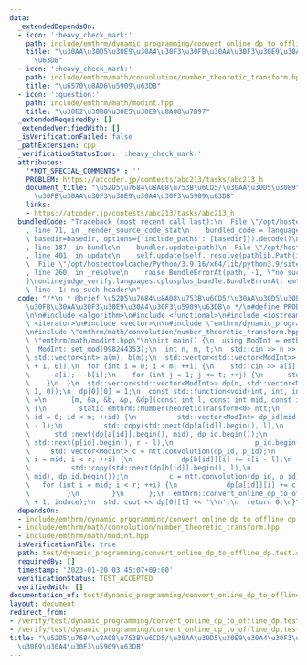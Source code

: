 ```yaml
---
data:
  _extendedDependsOn:
  - icon: ':heavy_check_mark:'
    path: include/emthrm/dynamic_programming/convert_online_dp_to_offline_dp.hpp
    title: "\u30AA\u30D5\u30E9\u30A4\u30F3\u30FB\u30AA\u30F3\u30E9\u30A4\u30F3\u5909\
      \u63DB"
  - icon: ':heavy_check_mark:'
    path: include/emthrm/math/convolution/number_theoretic_transform.hpp
    title: "\u6570\u8AD6\u5909\u63DB"
  - icon: ':question:'
    path: include/emthrm/math/modint.hpp
    title: "\u30E2\u30B8\u30E5\u30E9\u8A08\u7B97"
  _extendedRequiredBy: []
  _extendedVerifiedWith: []
  _isVerificationFailed: false
  _pathExtension: cpp
  _verificationStatusIcon: ':heavy_check_mark:'
  attributes:
    '*NOT_SPECIAL_COMMENTS*': ''
    PROBLEM: https://atcoder.jp/contests/abc213/tasks/abc213_h
    document_title: "\u52D5\u7684\u8A08\u753B\u6CD5/\u30AA\u30D5\u30E9\u30A4\u30F3\
      \u30FB\u30AA\u30F3\u30E9\u30A4\u30F3\u5909\u63DB"
    links:
    - https://atcoder.jp/contests/abc213/tasks/abc213_h
  bundledCode: "Traceback (most recent call last):\n  File \"/opt/hostedtoolcache/Python/3.9.16/x64/lib/python3.9/site-packages/onlinejudge_verify/documentation/build.py\"\
    , line 71, in _render_source_code_stat\n    bundled_code = language.bundle(stat.path,\
    \ basedir=basedir, options={'include_paths': [basedir]}).decode()\n  File \"/opt/hostedtoolcache/Python/3.9.16/x64/lib/python3.9/site-packages/onlinejudge_verify/languages/cplusplus.py\"\
    , line 187, in bundle\n    bundler.update(path)\n  File \"/opt/hostedtoolcache/Python/3.9.16/x64/lib/python3.9/site-packages/onlinejudge_verify/languages/cplusplus_bundle.py\"\
    , line 401, in update\n    self.update(self._resolve(pathlib.Path(included), included_from=path))\n\
    \  File \"/opt/hostedtoolcache/Python/3.9.16/x64/lib/python3.9/site-packages/onlinejudge_verify/languages/cplusplus_bundle.py\"\
    , line 260, in _resolve\n    raise BundleErrorAt(path, -1, \"no such header\"\
    )\nonlinejudge_verify.languages.cplusplus_bundle.BundleErrorAt: emthrm/dynamic_programming/convert_online_dp_to_offline_dp.hpp:\
    \ line -1: no such header\n"
  code: "/*\n * @brief \u52D5\u7684\u8A08\u753B\u6CD5/\u30AA\u30D5\u30E9\u30A4\u30F3\
    \u30FB\u30AA\u30F3\u30E9\u30A4\u30F3\u5909\u63DB\n */\n#define PROBLEM \"https://atcoder.jp/contests/abc213/tasks/abc213_h\"\
    \n\n#include <algorithm>\n#include <functional>\n#include <iostream>\n#include\
    \ <iterator>\n#include <vector>\n\n#include \"emthrm/dynamic_programming/convert_online_dp_to_offline_dp.hpp\"\
    \n#include \"emthrm/math/convolution/number_theoretic_transform.hpp\"\n#include\
    \ \"emthrm/math/modint.hpp\"\n\nint main() {\n  using ModInt = emthrm::MInt<0>;\n\
    \  ModInt::set_mod(998244353);\n  int n, m, t;\n  std::cin >> n >> m >> t;\n \
    \ std::vector<int> a(m), b(m);\n  std::vector<std::vector<ModInt>> p(m, std::vector<ModInt>(t\
    \ + 1, 0));\n  for (int i = 0; i < m; ++i) {\n    std::cin >> a[i] >> b[i];\n\
    \    --a[i]; --b[i];\n    for (int j = 1; j <= t; ++j) {\n      std::cin >> p[i][j];\n\
    \    }\n  }\n  std::vector<std::vector<ModInt>> dp(n, std::vector<ModInt>(t +\
    \ 1, 0));\n  dp[0][0] = 1;\n  const std::function<void(int, int, int)> induce\
    \ =\n      [m, &a, &b, &p, &dp](const int l, const int mid, const int r) -> void\
    \ {\n        static emthrm::NumberTheoreticTransform<0> ntt;\n        for (int\
    \ id = 0; id < m; ++id) {\n          std::vector<ModInt> dp_id(mid - l), p_id(r\
    \ - l);\n          std::copy(std::next(dp[a[id]].begin(), l),\n              \
    \      std::next(dp[a[id]].begin(), mid), dp_id.begin());\n          std::copy(p[id].begin(),\
    \ std::next(p[id].begin(), r - l),\n                    p_id.begin());\n     \
    \     std::vector<ModInt> c = ntt.convolution(dp_id, p_id);\n          for (int\
    \ i = mid; i < r; ++i) {\n            dp[b[id]][i] += c[i - l];\n          }\n\
    \          std::copy(std::next(dp[b[id]].begin(), l),\n                    std::next(dp[b[id]].begin(),\
    \ mid), dp_id.begin());\n          c = ntt.convolution(dp_id, p_id);\n       \
    \   for (int i = mid; i < r; ++i) {\n            dp[a[id]][i] += c[i - l];\n \
    \         }\n        }\n      };\n  emthrm::convert_online_dp_to_offline_dp(t\
    \ + 1, induce);\n  std::cout << dp[0][t] << '\\n';\n  return 0;\n}\n"
  dependsOn:
  - include/emthrm/dynamic_programming/convert_online_dp_to_offline_dp.hpp
  - include/emthrm/math/convolution/number_theoretic_transform.hpp
  - include/emthrm/math/modint.hpp
  isVerificationFile: true
  path: test/dynamic_programming/convert_online_dp_to_offline_dp.test.cpp
  requiredBy: []
  timestamp: '2023-01-20 03:45:07+09:00'
  verificationStatus: TEST_ACCEPTED
  verifiedWith: []
documentation_of: test/dynamic_programming/convert_online_dp_to_offline_dp.test.cpp
layout: document
redirect_from:
- /verify/test/dynamic_programming/convert_online_dp_to_offline_dp.test.cpp
- /verify/test/dynamic_programming/convert_online_dp_to_offline_dp.test.cpp.html
title: "\u52D5\u7684\u8A08\u753B\u6CD5/\u30AA\u30D5\u30E9\u30A4\u30F3\u30FB\u30AA\u30F3\
  \u30E9\u30A4\u30F3\u5909\u63DB"
---
```

